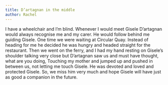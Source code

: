 ```yaml
---
title: D’artagnan in the middle
author: Rachel
---
```


I have a wheelchair and I’m blind.
Whenever I would meet Gisele D’artagnan would always recognise me and my carer.
He would follow behind me guiding Gisele.
One time we were waiting at Circular Quay.
Instead of heading for me he decided he was hungry and headed straight for the restaurant.
Then we went on the ferry, and I had my hand resting on Gisele’s shoulder talking very close but D’artagnan saw us and must have thought, what are you doing, Touching my mother and jumped up and pushed in between us, not letting me touch Gisele.
He was devoted and loved and protected Gisele.
So, we miss him very much and hope Gisele will have just as good a companion in the future.
